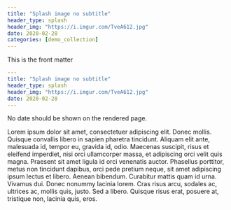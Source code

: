 ```yaml
---
title: "Splash image no subtitle"
header_type: splash
header_img: "https://i.imgur.com/TveA612.jpg"
date: 2020-02-28
categories: [demo_collection]
---
```


This is the front matter

```yaml
---
title: "Splash image no subtitle"
header_type: splash
header_img: "https://i.imgur.com/TveA612.jpg"
date: 2020-02-28
---
```

No date should be shown on the rendered page.

Lorem ipsum dolor sit amet, consectetuer adipiscing elit. Donec mollis. Quisque convallis libero in sapien pharetra tincidunt. Aliquam elit ante, malesuada id, tempor eu, gravida id, odio. Maecenas suscipit, risus et eleifend imperdiet, nisi orci ullamcorper massa, et adipiscing orci velit quis magna. Praesent sit amet ligula id orci venenatis auctor. Phasellus porttitor, metus non tincidunt dapibus, orci pede pretium neque, sit amet adipiscing ipsum lectus et libero. Aenean bibendum. Curabitur mattis quam id urna. Vivamus dui. Donec nonummy lacinia lorem. Cras risus arcu, sodales ac, ultrices ac, mollis quis, justo. Sed a libero. Quisque risus erat, posuere at, tristique non, lacinia quis, eros.

